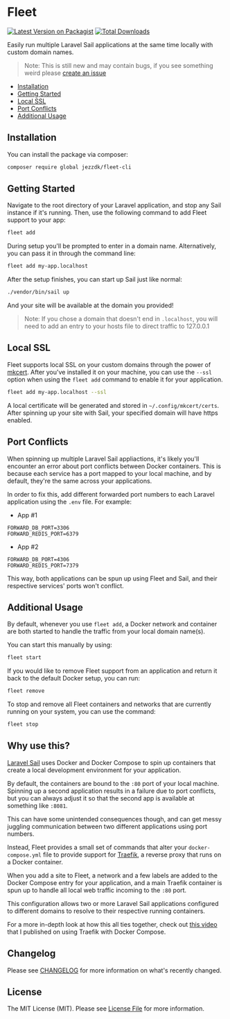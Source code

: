 # Fleet

[![Latest Version on Packagist](https://img.shields.io/packagist/v/jezzdk/fleet-cli.svg?style=flat-square)](https://packagist.org/packages/jezzdk/fleet-cli)
[![Total Downloads](https://img.shields.io/packagist/dt/jezzdk/fleet-cli.svg?style=flat-square)](https://packagist.org/packages/jezzdk/fleet-cli)

Easily run multiple Laravel Sail applications at the same time locally with custom domain names.

> Note: This is still new and may contain bugs, if you see something weird please [create an issue](https://github.com/jezzdk/fleet-cli/issues/new)

- [Installation](#installation)
- [Getting Started](#getting-started)
- [Local SSL](#local-ssl)
- [Port Conflicts](#port-conflicts)
- [Additional Usage](#additional-usage)

## Installation

You can install the package via composer:

```bash
composer require global jezzdk/fleet-cli
```

## Getting Started

Navigate to the root directory of your Laravel application, and stop any Sail instance if it's running. Then, use the following command to add Fleet support to your app:

```bash
fleet add
```

During setup you'll be prompted to enter in a domain name. Alternatively, you can pass it in through the command line:

```bash
fleet add my-app.localhost
```

After the setup finishes, you can start up Sail just like normal:

```bash
./vendor/bin/sail up
```

And your site will be available at the domain you provided!

> Note: If you chose a domain that doesn't end in `.localhost`, you will need to add an entry to your hosts file to direct traffic to 127.0.0.1

## Local SSL

Fleet supports local SSL on your custom domains through the power of [mkcert](https://mkcert.dev). After you've installed it on your machine, you can use the `--ssl` option when using the `fleet add` command to enable it for your application.

```bash
fleet add my-app.localhost --ssl
```

A local certificate will be generated and stored in `~/.config/mkcert/certs`. After spinning up your site with Sail, your specified domain will have https enabled.

## Port Conflicts

When spinning up multiple Laravel Sail appliactions, it's likely you'll encounter an error about port conflicts between Docker containers. This is because each service has a port mapped to your local machine, and by default, they're the same across your applications.

In order to fix this, add different forwarded port numbers to each Laravel application using the `.env` file. For example:

- App #1

```env
FORWARD_DB_PORT=3306
FORWARD_REDIS_PORT=6379
```

- App #2

```env
FORWARD_DB_PORT=4306
FORWARD_REDIS_PORT=7379
```

This way, both applications can be spun up using Fleet and Sail, and their respective services' ports won't conflict.

## Additional Usage

By default, whenever you use `fleet add`, a Docker network and container are both started to handle the traffic from your local domain name(s).

You can start this manually by using:

```bash
fleet start
```

If you would like to remove Fleet support from an application and return it back to the default Docker setup, you can run:

```bash
fleet remove
```

To stop and remove all Fleet containers and networks that are currently running on your system, you can use the command:

```bash
fleet stop
```

## Why use this?

[Laravel Sail](https://laravel.com/docs/sail) uses Docker and Docker Compose to spin up containers that create a local development environment for your application.

By default, the containers are bound to the `:80` port of your local machine. Spinning up a second application results in a failure due to port conflicts, but you can always adjust it so that the second app is available at something like `:8081`.

This can have some unintended consequences though, and can get messy juggling communication between two different applications using port numbers.

Instead, Fleet provides a small set of commands that alter your `docker-compose.yml` file to provide support for [Traefik](https://hub.docker.com/_/traefik), a reverse proxy that runs on a Docker container.

When you add a site to Fleet, a network and a few labels are added to the Docker Compose entry for your application, and a main Traefik container is spun up to handle all local web traffic incoming to the `:80` port.

This configuration allows two or more Laravel Sail applications configured to different domains to resolve to their respective running containers.

For a more in-depth look at how this all ties together, check out [this video](https://www.youtube.com/watch?v=mZbLvGQqEvY) that I published on using Traefik with Docker Compose.

## Changelog

Please see [CHANGELOG](CHANGELOG.md) for more information on what's recently changed.

## License

The MIT License (MIT). Please see [License File](LICENSE.md) for more information.
